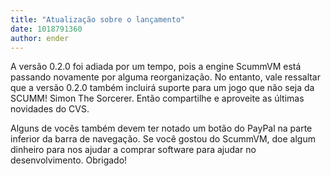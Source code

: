 ```yaml
---
title: "Atualização sobre o lançamento"
date: 1018791360
author: ender
---
```


A versão 0.2.0 foi adiada por um tempo, pois a engine ScummVM está passando novamente por alguma reorganização. No entanto, vale ressaltar que a versão 0.2.0 também incluirá suporte para um jogo que não seja da SCUMM! Simon The Sorcerer. Então compartilhe e aproveite as últimas novidades do CVS.
  
Alguns de vocês também devem ter notado um botão do PayPal na parte inferior da barra de navegação. Se você gostou do ScummVM, doe algum dinheiro para nos ajudar a comprar software para ajudar no desenvolvimento. Obrigado!
